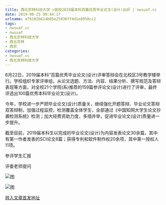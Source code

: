```yaml
---
title: 西北农林科技大学->我校2019届本科百篇优秀毕业论文(设计)出炉 | nwsuaf.cc
date: 2019-06-25 09:44:17
urlname: e76102b614b05e25936ff4d1e8958cc2
tags: 
- nwsuaf.cc
- nwsuaf
- 西北农林科技大学
- 西北农林
- 西农
categories:
- nwsuaf.cc
- 西北农林科技大学
---
```



6月22日，2019届本科“百篇优秀毕业论文(设计)评审答辩会在北校区3号教学楼举行。学校组织专家评审组，从论文选题、方法、内容、结果分析、撰写规范及答辩表现等方面，对全校21个学院(系)推荐的159篇参评论文(设计)进行了评审，最终评选出100篇优秀本科毕业论文(设计)。

今年，学校进一步严把毕业论文(设计)质量关，继续强化开题答辩、毕业论文答辩双答辩制，加强过程监控，检测覆盖全体学生，全部通过《中国知网大学生论文抄袭检测系统》检测；加大经费资助力度，多措并举，促进毕业论文(设计)质量进一步提升。

截至目前，2019届本科生以完成的毕业论文(设计)为内容发表论文30余篇，其中有第一作者发表的SCI论文8篇；获得专利和软件制作权20余项，其中第一授权人11项。

参评学生汇报

评委老师提问



![图](https://news.nwsuaf.edu.cn/images/content/2019-06/20190624152608361619.jpg)

![图](https://news.nwsuaf.edu.cn/images/content/2019-06/20190624152543011536.jpg)

[转入文章首发地址](https://news.nwsuaf.edu.cn/xnxw/90505.htm)